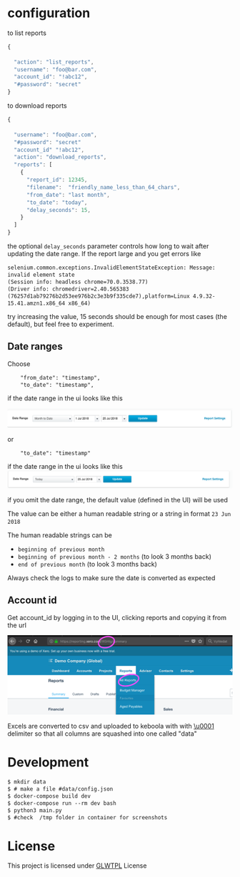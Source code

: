 # configuration 

to list reports
```javascript
{

  "action": "list_reports",
  "username": "foo@bar.com",
  "account_id": "!abc12",
  "#password": "secret"
}
```

to download reports
```javascript
{

  "username": "foo@bar.com",
  "#password": "secret"
  "account_id" "!abc12",
  "action": "download_reports",
  "reports": [
    {
      "report_id": 12345,
      "filename":  "friendly_name_less_than_64_chars",
      "from_date": "last month",
      "to_date": "today",
      "delay_seconds": 15,
    }
  ]
}
```

the optional `delay_seconds` parameter controls how long to wait after updating the date range. If the report large and you get errors like 
```
selenium.common.exceptions.InvalidElementStateException: Message: invalid element state
(Session info: headless chrome=70.0.3538.77)
(Driver info: chromedriver=2.40.565383 (76257d1ab79276b2d53ee976b2c3e3b9f335cde7),platform=Linux 4.9.32-15.41.amzn1.x86_64 x86_64)
```

try increasing the value, 15 seconds should be enough for most cases (the default), but feel free to experiment.


## Date ranges
Choose 
```
    "from_date": "timestamp",
    "to_date": "timestamp",
```

if the date range in the ui looks like this

![date_range_between](./media/date_range_between.png)

or

```
    "to_date": "timestamp" 
```
if the date range in the ui looks like this
![date_range_until](./media/date_range_until.png)


if you omit the date range, the default value (defined in the UI) will be used

The value can be either a human readable string or a string in format `23 Jun 2018`

The human readable strings can be 
- `beginning of previous month`
- `beginning of previous month - 2 months` (to look 3 months back)
- `end of previous month` (to look 3 months back)

Always check the logs to make sure the date is converted as expected

## Account id
Get account_id by logging in to the UI, clicking reports and copying it from the url

![How to get account_id from xero ui](./media/xero_account_id_ui.png)

Excels are converted to csv and uploaded to keboola with with [\u0001](https://www.fileformat.info/info/unicode/char/0001/index.htm) delimiter so that all columns are squashed into one called "data"
# Development
```
$ mkdir data
$ # make a file #data/config.json
$ docker-compose build dev
$ docker-compose run --rm dev bash
$ python3 main.py
$ #check  /tmp folder in container for screenshots
```

# License
This project is licensed under [GLWTPL](https://github.com/me-shaon/GLWTPL/blob/master/LICENSE) License
